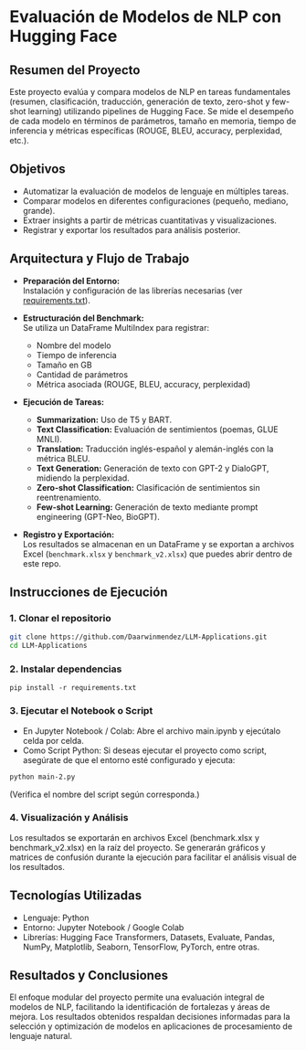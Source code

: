 # Evaluación de Modelos de NLP con Hugging Face

## Resumen del Proyecto
Este proyecto evalúa y compara modelos de NLP en tareas fundamentales (resumen, clasificación, traducción, generación de texto, zero-shot y few-shot learning) utilizando pipelines de Hugging Face. Se mide el desempeño de cada modelo en términos de parámetros, tamaño en memoria, tiempo de inferencia y métricas específicas (ROUGE, BLEU, accuracy, perplexidad, etc.).

## Objetivos
- Automatizar la evaluación de modelos de lenguaje en múltiples tareas.
- Comparar modelos en diferentes configuraciones (pequeño, mediano, grande).
- Extraer insights a partir de métricas cuantitativas y visualizaciones.
- Registrar y exportar los resultados para análisis posterior.

## Arquitectura y Flujo de Trabajo
- **Preparación del Entorno:**  
  Instalación y configuración de las librerías necesarias (ver [requirements.txt](requirements.txt)).

- **Estructuración del Benchmark:**  
  Se utiliza un DataFrame MultiIndex para registrar:
  - Nombre del modelo
  - Tiempo de inferencia
  - Tamaño en GB
  - Cantidad de parámetros
  - Métrica asociada (ROUGE, BLEU, accuracy, perplexidad)

- **Ejecución de Tareas:**
  - **Summarization:** Uso de T5 y BART.
  - **Text Classification:** Evaluación de sentimientos (poemas, GLUE MNLI).
  - **Translation:** Traducción inglés-español y alemán-inglés con la métrica BLEU.
  - **Text Generation:** Generación de texto con GPT-2 y DialoGPT, midiendo la perplexidad.
  - **Zero-shot Classification:** Clasificación de sentimientos sin reentrenamiento.
  - **Few-shot Learning:** Generación de texto mediante prompt engineering (GPT-Neo, BioGPT).

- **Registro y Exportación:**  
  Los resultados se almacenan en un DataFrame y se exportan a archivos Excel (`benchmark.xlsx` y `benchmark_v2.xlsx`) que puedes abrir dentro de este repo.

## Instrucciones de Ejecución

### 1. Clonar el repositorio
```bash
git clone https://github.com/Daarwinmendez/LLM-Applications.git
cd LLM-Applications
```
### 2. Instalar dependencias
```
pip install -r requirements.txt
```

### 3. Ejecutar el Notebook o Script
* En Jupyter Notebook / Colab:
Abre el archivo main.ipynb y ejecútalo celda por celda.
* Como Script Python:
Si deseas ejecutar el proyecto como script, asegúrate de que el entorno esté configurado y ejecuta:

```bash
python main-2.py
```
(Verifica el nombre del script según corresponda.)

### 4. Visualización y Análisis
Los resultados se exportarán en archivos Excel (benchmark.xlsx y benchmark_v2.xlsx) en la raíz del proyecto.
Se generarán gráficos y matrices de confusión durante la ejecución para facilitar el análisis visual de los resultados.

## Tecnologías Utilizadas

* Lenguaje: Python
* Entorno: Jupyter Notebook / Google Colab
* Librerías: Hugging Face Transformers, Datasets, Evaluate, Pandas, NumPy, Matplotlib, Seaborn, TensorFlow, PyTorch, entre otras.

## Resultados y Conclusiones
El enfoque modular del proyecto permite una evaluación integral de modelos de NLP, facilitando la identificación de fortalezas y áreas de mejora. Los resultados obtenidos respaldan decisiones informadas para la selección y optimización de modelos en aplicaciones de procesamiento de lenguaje natural.

